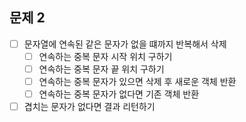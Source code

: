 ## 문제 2
- [ ] 문자열에 연속된 같은 문자가 없을 떄까지 반복해서 삭제
  - [ ] 연속하는 중복 문자 시작 위치 구하기
  - [ ] 연속하는 중복 문자 끝 위치 구하기
  - [ ] 연속하는 중복 문자가 있으면 삭제 후 새로운 객체 반환
  - [ ] 연속하는 중복 문자가 없다면 기존 객체 반환
- [ ] 겹치는 문자가 없다면 결과 리턴하기